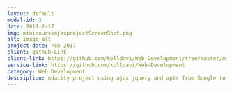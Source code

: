 ```yaml
---
layout: default
modal-id: 3
date: 2017-2-17
img: minicourseajaxprojectScreenShot.png
alt: image-alt
project-date: Feb 2017
client: github-Link
client-link: https://github.com/kolldavi/Web-Development/tree/master/minicourse-ajax-project
service-link: https://github.com/kolldavi/Web-Development
category: Web Development
description: udacity project using ajax jquery and apis from Google to display the background image, New York Times to display articlesa about location typed in and Wikipedia to display articles about that city it can be viewed <a href ="http://www.dkoller.com/Web-Development/minicourse-ajax-project/index.html"> Here </a>
---
```

